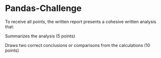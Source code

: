 # Pandas-Challenge

To receive all points, the written report presents a cohesive written analysis that:

Summarizes the analysis (5 points)

Draws two correct conclusions or comparisons from the calculations (10 points)

